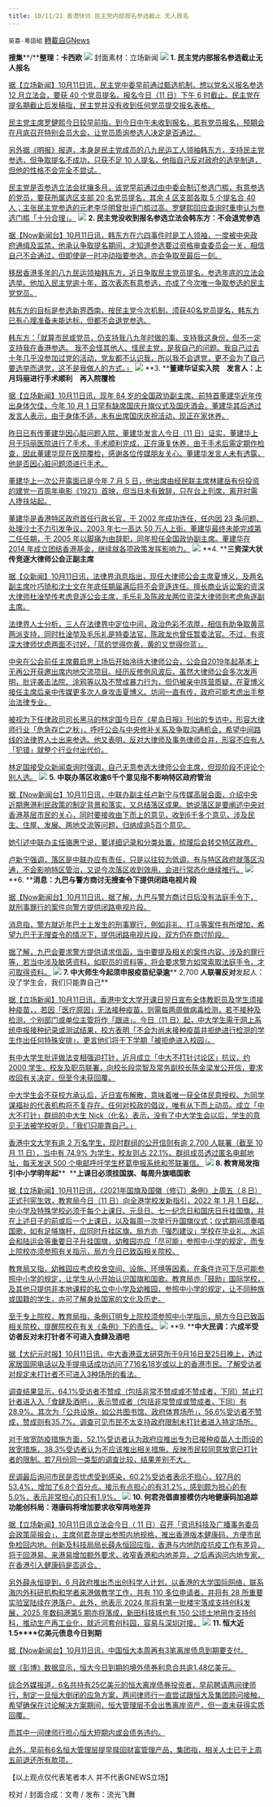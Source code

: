 ```yaml
---
title: 10/11/21 香港快讯 民主党内部报名参选截止 无人报名
---
```

`英喜-粵語組` [轉載自GNews](https://gnews.org/zh-hans/1587677/)

**搜集****/****整理：卡西欧**
![](https://assets.gnews.org/wp-content/uploads/2021/10/1011fenmian.jpg)
封面素材：立场新闻
![](https://assets.gnews.org/wp-content/uploads/2021/10/Screen-Shot-2021-10-11-at-11.03.02-AM.png)
**1. ****民主党内部报名参选截止****无人报名**

[据【立场新闻】10月11日讯，民主党中委早前通过甄选机制，想以党名义报名参选 12 月立法会，要获 40 个党员提名，报名今日（11 日）下午 6 时截止。民主党在提名期截止后发稿指，民主党并没有收到任何党员提交报名表格。](https://www.thestandnews.com/politics/a民主黨內部報名參選今截止-羅健熙暫無人報名)

[民主党主席罗健熙今日较早前指，到今日中午未收到报名，若有党员报名，预期会在月底召开特别会员大会，让党员质询参选人决定是否通过。](https://www.thestandnews.com/politics/a民主黨內部報名參選今截止-羅健熙暫無人報名)

[另外据《明报》报道，本身是民主党成员的八九民运工人领袖韩东方，支持民主党参选，但争取提名不成功，只获不足 10 人提名，他指自己反对政府的选举制道，但他的性格不会完全不尝试。](https://www.thestandnews.com/politics/a民主黨內部報名參選今截止-羅健熙暫無人報名)

[民主党是否参选立法会扰攘多月，该党早前通过由中委会制订参选门槛，有意参选的党员，要获所属选区支部 20 名党员提名，其余 4 区支部各取 5 个提名合 40 人；主张民主党参选的元老李华明曾批评门槛过高。罗健熙回应查询时重申认为参选门槛「十分合理」。](https://www.thestandnews.com/politics/a民主黨內部報名參選今截止-羅健熙暫無人報名)
![](https://assets.gnews.org/wp-content/uploads/2021/10/Screen-Shot-2021-10-11-at-11.03.11-AM.png)
**2. ****民主党没收到报名参选立法会****韩东方︰不会退党参选**

[据【Now新闻台】10月11日讯，韩东方在六四事件时是工人领袖，一度被中央政府通缉及监禁，他承认争取提名期间，才知道参选要过资格审查委员会一关，相信自己不会通过，但即使是一时冲动指要参选，亦会争取至最后一刻。](https://news.now.com/home/local/player?newsId=452863)

[移居香港多年的八九民运领袖韩东方，近日争取民主党员提名，参选年底的立法会选举。他加入民主党逾十年，首次表态有意参选，亦成了今次唯一争取参选的民主党党员。](https://news.now.com/home/local/player?newsId=452863)

[韩东方的目标是参选新界西南，按民主党今次机制，须获40名党员提名，韩东方已有心理准备未能达标，但都不会退党参选。](https://news.now.com/home/local/player?newsId=452863)

[韩东方：「就算市民或党员，仍支持我八九年时做的事、支持我这身份，但不一定支持我在香港参选。 我不会怪其他人、怪民主党，是我自己的问题。我自己过去十年几乎没参加过党的活动，党友都不认识我，所以我不会退党，更不会为了自己要选举而退党，这不是我做人的方式。」](https://news.now.com/home/local/player?newsId=452863)
![](https://assets.gnews.org/wp-content/uploads/2021/10/Screen-Shot-2021-10-11-at-11.03.20-AM.png)
**3. ****董建华证实入院　发言人：上月玛丽进行手术顺利　再入院覆检**

[据【立场新闻】10月11日讯，现年 84 岁的全国政协副主席、前特首董建华近年传出身体欠佳，今年 10 月 1 日罕有缺席国庆升旗仪式及国庆酒会。董建华其后透过发言人表示，由于身体不适，未有出席国庆庆祝活动，现正在家休养。](https://www.thestandnews.com/politics/董建華證實入院-發言人上月瑪麗進行手術順利-再入院覆檢)

[昨日已有传董建华因心脏问题入院，董建华发言人今日（11 日）证实，董建华上月于玛丽医院进行了手术，手术顺利完成，正在康复休养，由于手术后需定期作检查，因此董建华现在医院覆检，感谢各位传媒朋友关心。董建华发言人未有透露，他是否因心脏问题须进行手术。](https://www.thestandnews.com/politics/董建華證實入院-發言人上月瑪麗進行手術順利-再入院覆檢)

[董建华上一次公开露面已是今年 7 月 5 日，他出席由经民联主席林建岳有份投资的建党一百周年电影《1921》首映，但当日未有致辞，只在台上列席，离开时需人搀扶站起。](https://www.thestandnews.com/politics/董建華證實入院-發言人上月瑪麗進行手術順利-再入院覆檢)

[董建华是香港特区政府首任行政长官，于 2002 年成功连任，任内因 23 条问题、处理沙士不力引发争议，2003 年七一高达 50 万人上街。董建华最终未能完成第二任任期，于 2005 年以脚痛为由辞职，同年担任全国政协副主席。董建华在 2014 年成立团结香港基金，继续就各项政策发挥影响力。](https://www.thestandnews.com/politics/董建華證實入院-發言人上月瑪麗進行手術順利-再入院覆檢)
![](https://assets.gnews.org/wp-content/uploads/2021/10/Screen-Shot-2021-10-11-at-11.03.30-AM.png)
**4. ****三资深大状传竞逐大律师公会正副主席**

[据【众新闻】10月11日讯，法律界消息指出，现任大律师公会主席夏博义，及两名副主席叶巧琦和沈士文在年底任期届满后将不会竞逐连任。擅长商业诉讼案的资深大律师杜淦堃传考虑竞逐公会主席，毛乐礼及陈政龙两位资深大律师则考虑角逐副主席。](https://www.hkcnews.com/article/46402/杜淦堃-大律師公會-陳政龍-46402/杜淦堃傳接掌大律師公會-定位中間爭取兩派支持)

[法律界人士分析，三人在法律界中定位中间，政治色彩不浓厚，相信有助争取黄蓝两派支持，同时杜淦堃及毛乐礼是特委法官，陈政龙也曾任暂委法官。不过，有资深大律师忧虑两面不讨好，「蓝的觉得你黄，黄的又觉得你蓝」。](https://www.hkcnews.com/article/46402/杜淦堃-大律師公會-陳政龍-46402/杜淦堃傳接掌大律師公會-定位中間爭取兩派支持)

[中央在公会前任主席戴启思上场后开始冷待大律师公会，公会自2019年起基本上无再公开获邀出席内地交流项目。经历反修例风波后，虽然大律师公会多次发声明，批评袭击法院、涂鸦等以及不赞成暴力行为，但仍被亲中阵营质疑，在夏博义接任主席后亲中传媒更多次人身攻击夏博义。坊间一直有传，政府可能考虑出手整治法律专业。](https://www.hkcnews.com/article/46402/杜淦堃-大律師公會-陳政龍-46402/杜淦堃傳接掌大律師公會-定位中間爭取兩派支持)

[被视为下任律政司司长黑马的林定国今日在《星岛日报》刊出的专访中，形容大律师行业「危急存亡之秋」，呼吁公会与中央修补关系及争取沟通机会，希望中间路线的法律界人士出来参选。他又表明，反对大律师及事务律师合并，形容不应有人「犯错」就整个行业付出代价。](https://www.hkcnews.com/article/46402/杜淦堃-大律師公會-陳政龍-46402/杜淦堃傳接掌大律師公會-定位中間爭取兩派支持)

[林定国接受众新闻查询时强调，自己无意参选大律师公会主席，但现阶段不评论个别人选。](https://www.hkcnews.com/article/46402/杜淦堃-大律師公會-陳政龍-46402/杜淦堃傳接掌大律師公會-定位中間爭取兩派支持)
![](https://assets.gnews.org/wp-content/uploads/2021/10/Screen-Shot-2021-10-11-at-11.03.38-AM.png)
**5. ****中联办落区收逾****6****千个意见****指不影响特区政府管治**

[据【Now新闻台】10月11日讯，中联办副主任卢新宁与传媒高层会面，介绍中央近期惠港利民政策的制定背景和落实，又总结落区成果。她说落区是要阐述中央对香港基层市民的关心，同时要接收由下而上的意见，收到6千多个意见，涉及民生、住屋、发展、两地交流等问题，归纳成逾5百个意见。](https://hk.news.yahoo.com/中聯辦落區收逾6千個意見-指不影響特區政府管治-123054898.html)

[她引述中联办主任骆惠宁说，要详细记录和分类处置，梳理后会转交特区政府。](https://hk.news.yahoo.com/中聯辦落區收逾6千個意見-指不影響特區政府管治-123054898.html)

[卢新宁强调，落区是中联办应有责任，只是以往较为低调，有与特区政府就落区沟通，不会影响特区管治，又说今次落区收到效用，会进行常态化继续推行。](https://hk.news.yahoo.com/中聯辦落區收逾6千個意見-指不影響特區政府管治-123054898.html)
![](https://assets.gnews.org/wp-content/uploads/2021/10/Screen-Shot-2021-10-11-at-11.03.46-AM.png)
**6. ****消息：九巴与警方商讨无搜查令下提供闭路电视片段**

[据【Now新闻台】10月11日讯，据了解，九巴与警方商讨日后没有法庭手令下，就刑事罪行的案件向警方提供闭路电视片段。](https://news.now.com/home/local/player?newsId=452864)

[消息指，警方就近年巴士上发生的刑事罪行，例如非礼、打斗等案件有所增加，希望九巴于无搜查令的情况下，提供闭路电视片段，双方仍在商讨阶段。](https://news.now.com/home/local/player?newsId=452864)

[据了解，九巴会要求警方提供请求信函，当中要提及相关的案件内容、涉及的罪行等，若当中涉及敏感资料，如职员的资料等，将会要求警方如常索取法庭手令，才可取得资料。](https://news.now.com/home/local/player?newsId=452864)
![](https://assets.gnews.org/wp-content/uploads/2021/10/Screen-Shot-2021-10-11-at-11.03.55-AM.png)
**7. ****中大师生今起须申报疫苗纪录****逾**** 2,700 ****人联署反对****发起人：没了学生会，我们只能靠自己**

[据【立场新闻】10月11日讯，香港中文大学开课日翌日宣布全体教职员及学生须接种疫苗，，若因「医疗原因」无法接种疫苗，则需每两周做病毒检测，若不接种及检测，个别部门或单位主管将作「跟进」。今日（11 日）起，中大学生需于网上系统申报接种纪录或测试结果，校方表明「不会为尚未接种疫苗并拒绝进行检测的学生作出任何特殊安排」，更言他们将于下学期「被拒绝进入校园」。](https://www.thestandnews.com/society/中大師生今起須申報疫苗紀錄-逾-2700人聯署反對-發起人-沒了學生會我們只能靠自己)

[有中大学生批评做法变相强迫打针，近月成立「中大不打针讨论区」抗议，约 2000 学生、校友及职员联署，向校长段崇智及常务副校长陈金梁发公开信，要求收回有关决定，但至今未获回覆。](https://www.thestandnews.com/society/中大師生今起須申報疫苗紀錄-逾-2700人聯署反對-發起人-沒了學生會我們只能靠自己)

[中大学生会不获校方承认后，近日宣布解散，意味着唯一获全体民意授权、为同学谋福祉的代表机构将不复存在。任何对校政的倡议，唯有从下而上动员。成立「中大不打针」群组的中大生 Nick（化名）表示，没有了中大学生会以后，学生的意见无法被学校听见，「我们只能靠自己。」](https://www.thestandnews.com/society/中大師生今起須申報疫苗紀錄-逾-2700人聯署反對-發起人-沒了學生會我們只能靠自己)

[香港中文大学有逾 2 万名学生，现时群组的公开信则有逾 2,700 人联署（截至 10 月 11 日），当中有 74.9% 为学生，校友则占 22.1%。群组成员透过匿名电邮地址，每天发送 500 个电邮呼吁学生杯葛申报系统和签联署信。](https://www.thestandnews.com/society/中大師生今起須申報疫苗紀錄-逾-2700人聯署反對-發起人-沒了學生會我們只能靠自己)
![](https://assets.gnews.org/wp-content/uploads/2021/10/Screen-Shot-2021-10-11-at-11.04.03-AM.png)
**8. ****教育局发指引****中小学明年起****  ****上课日必须挂国旗、每周升旗唱国歌**

[据【立场新闻】10月11日讯，《2021年国旗及国徽（修订）条例》上周五（８日）正式刊宪生效，教育局今日（11 日）向全港学校发新指引，2022 年 1 月 1 日起，中小学及特殊学校必须于每个上课日、元旦日、七一纪念日和国庆日升挂国旗，并在上述日子的前或后一个上课日，以及每周一次举行升国旗仪式；仪式期间须奏唱国歌，如有足够旗杆，应同时升挂区旗。局方亦「强烈建议」学校在毕业礼、水运会和陆运会等重要日子升挂国旗，幼稚园亦应「尽可能」参照中小学的规定，而专上院校亦须参照有关指示，局方今日已致函相关院校。](https://www.thestandnews.com/politics/教育局發指引-中小學明年起-上課日必須掛國旗每週升旗唱國歌)

[教育局又指，幼稚园应考虑校舍空间、设施、环境等因素，在条件许可下尽可能参照中小学的规定，让学生从小开始认识国旗和国歌。教育局亦「鼓励」国际学校，及其他只提供非本地课程的私立中小学及幼稚园，参照中小学的规定，让不同种族或国籍的学生，亦可了解身处国家的文化及历史。](https://www.thestandnews.com/politics/教育局發指引-中小學明年起-上課日必須掛國旗每週升旗唱國歌)

[至于专上院校，教育局指，条例订明专上院校须参照中小学指示，局方今日已致函相关院校，提醒院校在有关《条例》下的责任。](https://www.thestandnews.com/politics/教育局發指引-中小學明年起-上課日必須掛國旗每週升旗唱國歌)
![](https://assets.gnews.org/wp-content/uploads/2021/10/Screen-Shot-2021-10-11-at-11.04.19-AM.png)
**9. ****中大民调：六成半受访者反对未打针者不可进入食肆及酒吧**

[据【大纪元时报】10月11日讯，中大香港亚太研究所于9月16日至25日晚上，透过家居固网电话以及手提电话成功访问了716名18岁或以上的香港市民。了解受访者对规定未打针者不可进入3种场所的看法。](https://hk.epochtimes.com/news/2021-10-11/75071517)

[调查结果显示，64.1%受访者不赞成（包括非常不赞成或不赞成者，下同）禁止打针者进入入「食肆及酒吧」，表示赞成者（包括非常赞成或赞成者，下同）有28.9%。其次为「公共设施，如公共图书馆、政府体育场所」，56.6%受访者不赞成，赞成则有35.7%。调查可见市民不太支持政府限制未打针者进入特定场所。](https://hk.epochtimes.com/news/2021-10-11/75071517)

[对于放宽防疫措施方面，52.1%受访者认为政府应推出专为已接种疫苗人士而设的放宽措施，38.3%受访者认为不应该推出相关措施，反映市民较同意放宽已打针者的限制。若7月份同一类型的调查比较，结果差别不大。](https://hk.epochtimes.com/news/2021-10-11/75071517)

[民调最后询问市民是否忧虑受到感染，60.2%受访者表示不担心，较7月的53.4%，增加了6.8个百分点。接示有点担心的有31.2%，感到颇为担心的有5.0%，表示非常担心的只有1.9%。](https://hk.epochtimes.com/news/2021-10-11/75071517)
![](https://assets.gnews.org/wp-content/uploads/2021/10/Screen-Shot-2021-10-11-at-11.04.27-AM.png)
**10. ****何君尧倡直接模仿内地健康码****加追踪功能****创科局：港康码将增加要求****收窄两地差异**

[据【立场新闻】10月11日讯立法会今日（ 11 日）召开「资讯科技及广播事务委员会政策简报会」，主席何君尧提出参照内地规格，推出香港版本健康码，方便市民免检回内地。创新及科技局局长薛永恒回应指，香港与内地防疫抗疫工作有差异，将于回港易、来港易增加额外要求，收窄香港和内地差异，之后再询问内地专家，在香港引入健康码是否适合。](https://www.thestandnews.com/society/何君堯倡直接模彷內地健康碼-加追蹤功能-創科局港康碼將增加要求-收窄兩地差異)

[另外薛永恒提到，6 月政府推出杰出创科学人计划，以香港的大学国际网络，联系海内外科研机构和学者来港做教学工作，共有 110 多位申请者，并将有 28 所重要实验室陆续在港落户。此外，他表示 2024 年将有第一批楼宇落成支持创科发展，2025 年数码港第5 期亦将落成，新田科技城也有 150 公顷土地用作支持创科，推动生产再工业化，就近河套创科园，容易与深圳对接。](https://www.thestandnews.com/society/何君堯倡直接模彷內地健康碼-加追蹤功能-創科局港康碼將增加要求-收窄兩地差異)
![](https://assets.gnews.org/wp-content/uploads/2021/10/Screen-Shot-2021-10-11-at-11.04.36-AM.png)
**11. ****恒大近****1.5****亿美元债息今日到期**

[据【Now新闻台】10月11日讯，中国恒大本周再有3笔离岸债息到期要支付。](https://news.now.com/home/finance/player?newsId=452813)

[据《彭博》数据显示，恒大今日到期的境外债券利息合共逾1.48亿美元。](https://news.now.com/home/finance/player?newsId=452813)

[综合外媒报道，6名共持有25亿美元的恒大离岸债券投资者，早前聘请两间律师行，制定一旦恒大倒闭的应急方案，两间律师行一直尝试跟恒大及集团顾问接触，希望确保在讨论解决方案期间，恒大管理层不会出售离岸资产，但一直未获得实质回覆。](https://news.now.com/home/finance/player?newsId=452813)

[而其中一间律师行担心恒大短期内或会债务违约。](https://news.now.com/home/finance/player?newsId=452813)

[此外，早前有6名恒大管理层提早赎回财富管理产品，集团指，相关人士已于上周五前退还所有款项。](https://news.now.com/home/finance/player?newsId=452813)

【以上观点仅代表笔者本人 并不代表GNEWS立场】

校对 / 封面合成：文粤 / 发布：流光飞舞
